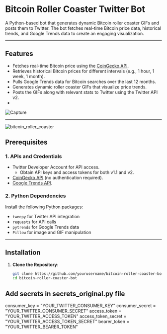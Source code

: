 # Bitcoin Roller Coaster Twitter Bot

A Python-based bot that generates dynamic Bitcoin roller coaster GIFs and posts them to Twitter. The bot fetches real-time Bitcoin price data, historical trends, and Google Trends data to create an engaging visualization.

---

## Features

- Fetches real-time Bitcoin price using the [CoinGecko API](https://www.coingecko.com/en/api).
- Retrieves historical Bitcoin prices for different intervals (e.g., 1 hour, 1 week, 1 month).
- Pulls Google Trends data for Bitcoin searches over the last 12 months.
- Generates dynamic roller coaster GIFs that visualize price trends.
- Posts the GIFs along with relevant stats to Twitter using the Twitter API v2.
- 
![Capture](https://github.com/user-attachments/assets/04589949-6248-4c03-9ab0-7d3a0be0aa7e)

---
![bitcoin_roller_coaster](https://github.com/user-attachments/assets/c037ef35-a7c3-4816-8b42-d539ee4a99b1)


## Prerequisites

### 1. APIs and Credentials
- Twitter Developer Account for API access.
  - Obtain API keys and access tokens for both v1.1 and v2.
- [CoinGecko API](https://www.coingecko.com/en/api) (no authentication required).
- [Google Trends API](https://pypi.org/project/pytrends/).

### 2. Python Dependencies
Install the following Python packages:
- `tweepy` for Twitter API integration
- `requests` for API calls
- `pytrends` for Google Trends data
- `Pillow` for image and GIF manipulation

---

## Installation

1. **Clone the Repository**:
   ```bash
   git clone https://github.com/yourusername/bitcoin-roller-coaster-bot.git
   cd bitcoin-roller-coaster-bot

## Add secrets in secrets_original.py file
consumer_key = "YOUR_TWITTER_CONSUMER_KEY"
consumer_secret = "YOUR_TWITTER_CONSUMER_SECRET"
access_token = "YOUR_TWITTER_ACCESS_TOKEN"
access_token_secret = "YOUR_TWITTER_ACCESS_TOKEN_SECRET"
bearer_token = "YOUR_TWITTER_BEARER_TOKEN"
